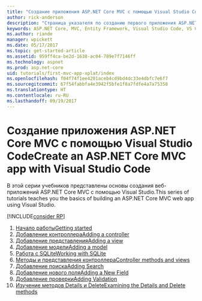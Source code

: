 ```yaml
---
title: "Создание приложения ASP.NET Core MVC с помощью Visual Studio Code"
author: rick-anderson
description: "Страница указателя по созданию первого приложения ASP.NET Core MVC с помощью Visual Studio Code"
keywords: ASP.NET Core, MVC, Entity Framework, Visual Studio Code, VS Code
ms.author: riande
manager: wpickett
ms.date: 05/17/2017
ms.topic: get-started-article
ms.assetid: 959ff4ca-be2d-1638-ac04-789e7f7146ff
ms.technology: aspnet
ms.prod: asp.net-core
uid: tutorials/first-mvc-app-xplat/index
ms.openlocfilehash: f04f74f1ee4201aceb4cd9bd4dc33e4dbfc7e6f7
ms.sourcegitcommit: 67f54fabbfa4e3942f5bfe1f8a7fdfe4a7a75358
ms.translationtype: HT
ms.contentlocale: ru-RU
ms.lasthandoff: 09/19/2017
---
```

# <a name="create-an-aspnet-core-mvc-app-with-visual-studio-code"></a><span data-ttu-id="fb726-104">Создание приложения ASP.NET Core MVC с помощью Visual Studio Code</span><span class="sxs-lookup"><span data-stu-id="fb726-104">Create an ASP.NET Core MVC app with Visual Studio Code</span></span>

<span data-ttu-id="fb726-105">В этой серии учебников представлены основы создания веб-приложений ASP.NET Core MVC с помощью Visual Studio.</span><span class="sxs-lookup"><span data-stu-id="fb726-105">This series of tutorials teaches you the basics of building an ASP.NET Core MVC web app using Visual Studio.</span></span> 

[!INCLUDE[consider RP](../../includes/razor.md)]

1. [<span data-ttu-id="fb726-106">Начало работы</span><span class="sxs-lookup"><span data-stu-id="fb726-106">Getting started</span></span>](start-mvc.md)
2. [<span data-ttu-id="fb726-107">Добавление контроллера</span><span class="sxs-lookup"><span data-stu-id="fb726-107">Adding a controller</span></span>](adding-controller.md)
3. [<span data-ttu-id="fb726-108">Добавление представления</span><span class="sxs-lookup"><span data-stu-id="fb726-108">Adding a view</span></span>](adding-view.md)
4. [<span data-ttu-id="fb726-109">Добавление модели</span><span class="sxs-lookup"><span data-stu-id="fb726-109">Adding a model</span></span>](adding-model.md)
5. [<span data-ttu-id="fb726-110">Работа с SQLite</span><span class="sxs-lookup"><span data-stu-id="fb726-110">Working with SQLite</span></span>](working-with-sql.md)
6. [<span data-ttu-id="fb726-111">Методы и представления контроллера</span><span class="sxs-lookup"><span data-stu-id="fb726-111">Controller methods and views</span></span>](controller-methods-views.md)
7. [<span data-ttu-id="fb726-112">Добавление поиска</span><span class="sxs-lookup"><span data-stu-id="fb726-112">Adding Search</span></span>](search.md)
8. [<span data-ttu-id="fb726-113">Добавление нового поля</span><span class="sxs-lookup"><span data-stu-id="fb726-113">Adding a New Field</span></span>](new-field.md)
9. [<span data-ttu-id="fb726-114">Добавление проверки</span><span class="sxs-lookup"><span data-stu-id="fb726-114">Adding Validation</span></span>](validation.md)
10. [<span data-ttu-id="fb726-115">Изучение методов Details и Delete</span><span class="sxs-lookup"><span data-stu-id="fb726-115">Examining the Details and Delete methods</span></span>](xref:tutorials/first-mvc-app/details)
